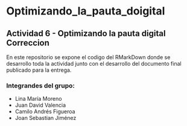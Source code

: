 # Optimizando_la_pauta_doigital
## Actividad 6 - Optimizando la pauta digital Correccion
En este repositorio se expone el codigo del RMarkDown donde se desarrollo toda la actividad junto con el desarrollo del documento final publicado para la entrega.
### Integrandes del grupo:
+ Lina María Moreno 
+ Juan David Valencia 
+ Camilo Andrés Figueroa
+ Joan Sebastian Jiménez
